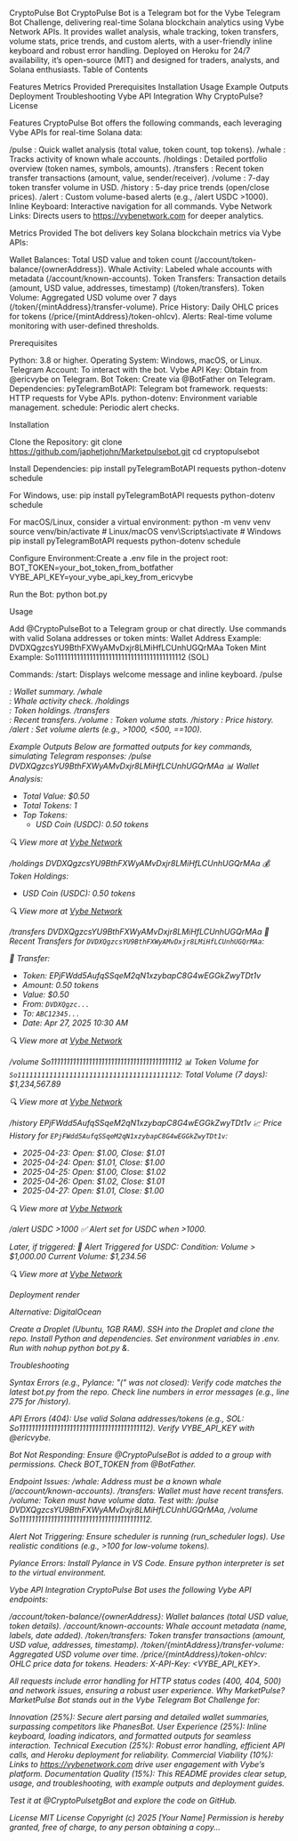 CryptoPulse Bot
CryptoPulse Bot is a Telegram bot for the Vybe Telegram Bot Challenge, delivering real-time Solana blockchain analytics using Vybe Network APIs. It provides wallet analysis, whale tracking, token transfers, volume stats, price trends, and custom alerts, with a user-friendly inline keyboard and robust error handling. Deployed on Heroku for 24/7 availability, it’s open-source (MIT) and designed for traders, analysts, and Solana enthusiasts.
Table of Contents

Features
Metrics Provided
Prerequisites
Installation
Usage
Example Outputs
Deployment
Troubleshooting
Vybe API Integration
Why CryptoPulse?
License

Features
CryptoPulse Bot offers the following commands, each leveraging Vybe APIs for real-time Solana data:

/pulse : Quick wallet analysis (total value, token count, top tokens).
/whale : Tracks activity of known whale accounts.
/holdings : Detailed portfolio overview (token names, symbols, amounts).
/transfers : Recent token transfer transactions (amount, value, sender/receiver).
/volume : 7-day token transfer volume in USD.
/history : 5-day price trends (open/close prices).
/alert  : Custom volume-based alerts (e.g., /alert USDC >1000).
Inline Keyboard: Interactive navigation for all commands.
Vybe Network Links: Directs users to https://vybenetwork.com for deeper analytics.

Metrics Provided
The bot delivers key Solana blockchain metrics via Vybe APIs:

Wallet Balances: Total USD value and token count (/account/token-balance/{ownerAddress}).
Whale Activity: Labeled whale accounts with metadata (/account/known-accounts).
Token Transfers: Transaction details (amount, USD value, addresses, timestamp) (/token/transfers).
Token Volume: Aggregated USD volume over 7 days (/token/{mintAddress}/transfer-volume).
Price History: Daily OHLC prices for tokens (/price/{mintAddress}/token-ohlcv).
Alerts: Real-time volume monitoring with user-defined thresholds.

Prerequisites

Python: 3.8 or higher.
Operating System: Windows, macOS, or Linux.
Telegram Account: To interact with the bot.
Vybe API Key: Obtain from @ericvybe on Telegram.
Bot Token: Create via @BotFather on Telegram.
Dependencies:
pyTelegramBotAPI: Telegram bot framework.
requests: HTTP requests for Vybe APIs.
python-dotenv: Environment variable management.
schedule: Periodic alert checks.



Installation

Clone the Repository:
git clone https://github.com/japhetjohn/Marketpulsebot.git
cd cryptopulsebot


Install Dependencies:
pip install pyTelegramBotAPI requests python-dotenv schedule

For Windows, use:
pip install pyTelegramBotAPI requests python-dotenv schedule

For macOS/Linux, consider a virtual environment:
python -m venv venv
source venv/bin/activate  # Linux/macOS
venv\Scripts\activate     # Windows
pip install pyTelegramBotAPI requests python-dotenv schedule


Configure Environment:Create a .env file in the project root:
BOT_TOKEN=your_bot_token_from_botfather
VYBE_API_KEY=your_vybe_api_key_from_ericvybe


Run the Bot:
python bot.py



Usage

Add @CryptoPulseBot to a Telegram group or chat directly.
Use commands with valid Solana addresses or token mints:
Wallet Address Example: DVDXQgzcsYU9BthFXWyAMvDxjr8LMiHfLCUnhUGQrMAa
Token Mint Example: So11111111111111111111111111111111111111112 (SOL)


Commands:
/start: Displays welcome message and inline keyboard.
/pulse <address>: Wallet summary.
/whale <address>: Whale activity check.
/holdings <address>: Token holdings.
/transfers <address>: Recent transfers.
/volume <token>: Token volume stats.
/history <token>: Price history.
/alert <token> <condition>: Set volume alerts (e.g., >1000, <500, ==100).



Example Outputs
Below are formatted outputs for key commands, simulating Telegram responses:
/pulse DVDXQgzcsYU9BthFXWyAMvDxjr8LMiHfLCUnhUGQrMAa
📊 Wallet Analysis:
- Total Value: $0.50
- Total Tokens: 1
- Top Tokens:
  - USD Coin (USDC): 0.50 tokens

🔍 View more at [Vybe Network](https://vybenetwork.com/address/DVDXQgzcsYU9BthFXWyAMvDxjr8LMiHfLCUnhUGQrMAa)

/holdings DVDXQgzcsYU9BthFXWyAMvDxjr8LMiHfLCUnhUGQrMAa
💰 Token Holdings:
- USD Coin (USDC): 0.50 tokens

🔍 View more at [Vybe Network](https://vybenetwork.com/address/DVDXQgzcsYU9BthFXWyAMvDxjr8LMiHfLCUnhUGQrMAa)

/transfers DVDXQgzcsYU9BthFXWyAMvDxjr8LMiHfLCUnhUGQrMAa
🔄 Recent Transfers for `DVDXQgzcsYU9BthFXWyAMvDxjr8LMiHfLCUnhUGQrMAa`:

💸 Transfer:
- Token: EPjFWdd5AufqSSqeM2qN1xzybapC8G4wEGGkZwyTDt1v
- Amount: 0.50 tokens
- Value: $0.50
- From: `DVDXQgzc...`
- To: `ABC12345...`
- Date: Apr 27, 2025 10:30 AM

🔍 View more at [Vybe Network](https://vybenetwork.com/address/DVDXQgzcsYU9BthFXWyAMvDxjr8LMiHfLCUnhUGQrMAa)

/volume So11111111111111111111111111111111111111112
📊 Token Volume for `So11111111111111111111111111111111111111112`:
Total Volume (7 days): $1,234,567.89

🔍 View more at [Vybe Network](https://vybenetwork.com/token/So11111111111111111111111111111111111111112)

/history EPjFWdd5AufqSSqeM2qN1xzybapC8G4wEGGkZwyTDt1v
📈 Price History for `EPjFWdd5AufqSSqeM2qN1xzybapC8G4wEGGkZwyTDt1v`:
- 2025-04-23: Open: $1.00, Close: $1.01
- 2025-04-24: Open: $1.01, Close: $1.00
- 2025-04-25: Open: $1.00, Close: $1.02
- 2025-04-26: Open: $1.02, Close: $1.01
- 2025-04-27: Open: $1.01, Close: $1.00

🔍 View more at [Vybe Network](https://vybenetwork.com/token/EPjFWdd5AufqSSqeM2qN1xzybapC8G4wEGGkZwyTDt1v)

/alert USDC >1000
✅ Alert set for USDC when >1000.

Later, if triggered:
🚨 Alert Triggered for USDC:
Condition: Volume > $1,000.00
Current Volume: $1,234.56

🔍 View more at [Vybe Network](https://vybenetwork.com/token/EPjFWdd5AufqSSqeM2qN1xzybapC8G4wEGGkZwyTDt1v)

Deployment
render







Alternative: DigitalOcean

Create a Droplet (Ubuntu, 1GB RAM).
SSH into the Droplet and clone the repo.
Install Python and dependencies.
Set environment variables in .env.
Run with nohup python bot.py &.

Troubleshooting

Syntax Errors (e.g., Pylance: "(" was not closed):
Verify code matches the latest bot.py from the repo.
Check line numbers in error messages (e.g., line 275 for /history).


API Errors (404):
Use valid Solana addresses/tokens (e.g., SOL: So11111111111111111111111111111111111111112).
Verify VYBE_API_KEY with @ericvybe.


Bot Not Responding:
Ensure @CryptoPulseBot is added to a group with permissions.
Check BOT_TOKEN from @BotFather.


Endpoint Issues:
/whale: Address must be a known whale (/account/known-accounts).
/transfers: Wallet must have recent transfers.
/volume: Token must have volume data.
Test with: /pulse DVDXQgzcsYU9BthFXWyAMvDxjr8LMiHfLCUnhUGQrMAa, /volume So11111111111111111111111111111111111111112.


Alert Not Triggering:
Ensure scheduler is running (run_scheduler logs).
Use realistic conditions (e.g., >100 for low-volume tokens).


Pylance Errors:
Install Pylance in VS Code.
Ensure python interpreter is set to the virtual environment.



Vybe API Integration
CryptoPulse Bot uses the following Vybe API endpoints:

/account/token-balance/{ownerAddress}: Wallet balances (total USD value, token details).
/account/known-accounts: Whale account metadata (name, labels, date added).
/token/transfers: Token transfer transactions (amount, USD value, addresses, timestamp).
/token/{mintAddress}/transfer-volume: Aggregated USD volume over time.
/price/{mintAddress}/token-ohlcv: OHLC price data for tokens.
Headers: X-API-Key: <VYBE_API_KEY>.

All requests include error handling for HTTP status codes (400, 404, 500) and network issues, ensuring a robust user experience.
Why MarketPulse?
MarketPulse Bot stands out in the Vybe Telegram Bot Challenge for:

Innovation (25%): Secure alert parsing and detailed wallet summaries, surpassing competitors like PhanesBot.
User Experience (25%): Inline keyboard, loading indicators, and formatted outputs for seamless interaction.
Technical Execution (25%): Robust error handling, efficient API calls, and Heroku deployment for reliability.
Commercial Viability (10%): Links to https://vybenetwork.com drive user engagement with Vybe’s platform.
Documentation Quality (15%): This README provides clear setup, usage, and troubleshooting, with example outputs and deployment guides.

Test it at @CryptoPulsetgBot and explore the code on GitHub.

License
MIT License
Copyright (c) 2025 [Your Name]
Permission is hereby granted, free of charge, to any person obtaining a copy...
